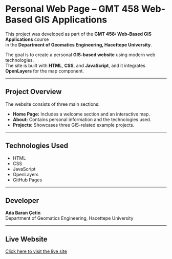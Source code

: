 # Personal Web Page – GMT 458 Web-Based GIS Applications

This project was developed as part of the **GMT 458: Web-Based GIS Applications** course  
in the **Department of Geomatics Engineering, Hacettepe University**.

The goal is to create a personal **GIS-based website** using modern web technologies.  
The site is built with **HTML**, **CSS**, and **JavaScript**, and it integrates **OpenLayers** for the map component.

---

## Project Overview
The website consists of three main sections:
- **Home Page:** Includes a welcome section and an interactive map.  
- **About:** Contains personal information and the technologies used.  
- **Projects:** Showcases three GIS-related example projects.  

---

## Technologies Used
- HTML  
- CSS  
- JavaScript  
- OpenLayers  
- GitHub Pages  

---

## Developer
**Ada Baran Çetin**  
Department of Geomatics Engineering, Hacettepe University  

---

## Live Website
[Click here to visit the live site](https://gmt-458-web-gis.github.io/personal-web-page-AdaBarancetin2210674013/)
